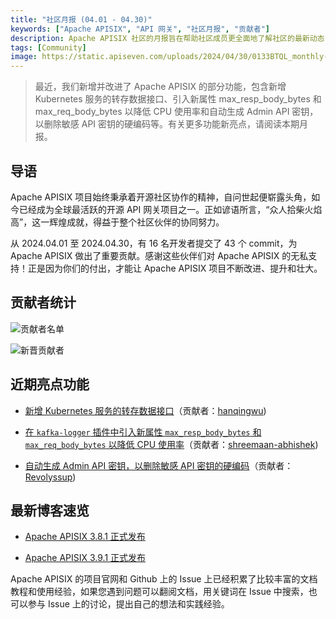 ```yaml
---
title: "社区月报 (04.01 - 04.30)"
keywords: ["Apache APISIX", "API 网关", "社区月报", "贡献者"]
description: Apache APISIX 社区的月报旨在帮助社区成员更全面地了解社区的最新动态，方便大家参与到 Apache APISIX 社区中来。
tags: [Community]
image: https://static.apiseven.com/uploads/2024/04/30/0133BTQL_monthly-report-apr-cn.png
---
```

> 最近，我们新增并改进了 Apache APISIX 的部分功能，包含新增 Kubernetes 服务的转存数据接口、引入新属性 max_resp_body_bytes 和 max_req_body_bytes 以降低 CPU 使用率和自动生成 Admin API 密钥，以删除敏感 API 密钥的硬编码等。有关更多功能新亮点，请阅读本期月报。
<!--truncate-->
## 导语

Apache APISIX 项目始终秉承着开源社区协作的精神，自问世起便崭露头角，如今已经成为全球最活跃的开源 API 网关项目之一。正如谚语所言，“众人拾柴火焰高”，这一辉煌成就，得益于整个社区伙伴的协同努力。

从 2024.04.01 至 2024.04.30，有 16 名开发者提交了 43 个 commit，为 Apache APISIX 做出了重要贡献。感谢这些伙伴们对 Apache APISIX 的无私支持！正是因为你们的付出，才能让 Apache APISIX 项目不断改进、提升和壮大。

## 贡献者统计

![贡献者名单](https://static.apiseven.com/uploads/2024/04/30/txD3ooma_contributor-listi-apr.png)

![新晋贡献者](https://static.apiseven.com/uploads/2024/04/30/b01wMlfs_new-contributors-apr.png)

## 近期亮点功能

- [新增 Kubernetes 服务的转存数据接口](https://github.com/apache/apisix/pull/11111)（贡献者：[hanqingwu](https://github.com/hanqingwu))

- [在 `kafka-logger` 插件中引入新属性 `max_resp_body_bytes` 和 `max_req_body_bytes` 以降低 CPU 使用率](https://github.com/apache/apisix/pull/11133)（贡献者：[shreemaan-abhishek](https://github.com/shreemaan-abhishek))

- [自动生成 Admin API 密钥，以删除敏感 API 密钥的硬编码](https://github.com/apache/apisix/pull/11080)（贡献者：[Revolyssup](https://github.com/Revolyssup))

## 最新博客速览

- [Apache APISIX 3.8.1 正式发布](https://apisix.apache.org/zh/blog/2024/04/29/release-apache-apisix-3.8.1/)

- [Apache APISIX 3.9.1 正式发布](https://apisix.apache.org/zh/blog/2024/04/29/release-apache-apisix-3.9.1/)

Apache APISIX 的项目官网和 Github 上的 Issue 上已经积累了比较丰富的文档教程和使用经验，如果您遇到问题可以翻阅文档，用关键词在 Issue 中搜索，也可以参与 Issue 上的讨论，提出自己的想法和实践经验。

